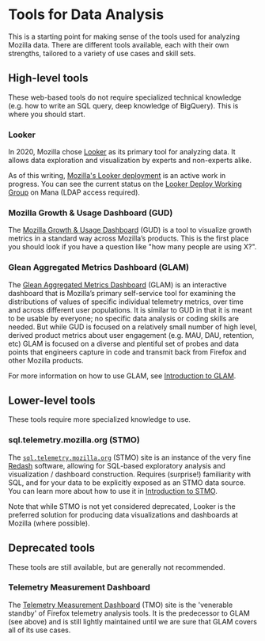 # Tools for Data Analysis

This is a starting point for making sense of the tools used for analyzing Mozilla data. There are different tools available, each with their own strengths, tailored to a variety of use cases and skill sets.

<!-- toc -->

## High-level tools

These web-based tools do not require specialized technical knowledge (e.g. how to write an SQL query, deep knowledge of BigQuery). This is where you should start.

### Looker

In 2020, Mozilla chose [Looker](https://looker.com/) as its primary tool for analyzing data.
It allows data exploration and visualization by experts and non-experts alike.

As of this writing, [Mozilla's Looker deployment](https://mozilla.cloud.looker.com/) is an active work in progress.
You can see the current status on the [Looker Deploy Working Group](https://mana.mozilla.org/wiki/display/DATA/Looker+Deploy+Working+Group) on Mana (LDAP access required).

### Mozilla Growth & Usage Dashboard (GUD)

The [Mozilla Growth & Usage Dashboard](https://gud.telemetry.mozilla.org/) (GUD) is a tool to visualize growth metrics in a standard way across Mozilla’s products. This is the first place you should look if you have a question like "how many people are using X?".

### Glean Aggregated Metrics Dashboard (GLAM)

The [Glean Aggregated Metrics Dashboard](https://glam.telemetry.mozilla.org/) (GLAM) is an interactive dashboard that is Mozilla’s primary self-service tool for examining the distributions of values of specific individual telemetry metrics, over time and across different user populations. It is similar to GUD in that it is meant to be usable by everyone; no specific data analysis or coding skills are needed. But while GUD is focused on a relatively small number of high level, derived product metrics about user engagement (e.g. MAU, DAU, retention, etc) GLAM is focused on a diverse and plentiful set of probes and data points that engineers capture in code and transmit back from Firefox and other Mozilla products.

For more information on how to use GLAM, see [Introduction to GLAM](../cookbooks/glam.md).

## Lower-level tools

These tools require more specialized knowledge to use.

### sql.telemetry.mozilla.org (STMO)

The [`sql.telemetry.mozilla.org`](https://sql.telemetry.mozilla.org) (STMO) site
is an instance of the very fine [Redash](https://redash.io/) software, allowing
for SQL-based exploratory analysis and visualization / dashboard
construction.
Requires (surprise!) familiarity with SQL, and for your data to be explicitly exposed as an STMO data source.
You can learn more about how to use it in [Introduction to STMO](./stmo.md).

Note that while STMO is not yet considered deprecated, Looker is the preferred solution for producing data visualizations and dashboards at Mozilla (where possible).

## Deprecated tools

These tools are still available, but are generally not recommended.

### Telemetry Measurement Dashboard

The [Telemetry Measurement Dashboard](https://telemetry.mozilla.org/new-pipeline/dist.html) (TMO) site is the 'venerable standby' of Firefox telemetry analysis tools.
It is the predecessor to GLAM (see above) and is still lightly maintained until we are sure that GLAM covers all of its use cases.
